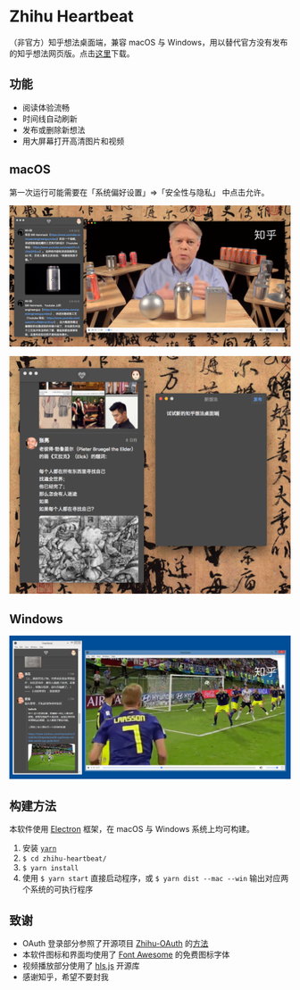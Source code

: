 # Zhihu Heartbeat

（非官方）知乎想法桌面端，兼容 macOS 与 Windows，用以替代官方没有发布的知乎想法网页版。点击[这里](https://github.com/apm1467/zhihu-heartbeat/releases/latest)下载。

## 功能

- 阅读体验流畅
- 时间线自动刷新
- 发布或删除新想法
- 用大屏幕打开高清图片和视频

## macOS

第一次运行可能需要在「系统偏好设置」=>「安全性与隐私」 中点击允许。

![](./screenshoots/mac-1.png)

![](./screenshoots/mac-2.png)

## Windows

![](./screenshoots/windows.png)

## 构建方法

本软件使用 [Electron](https://electronjs.org) 框架，在 macOS 与 Windows 系统上均可构建。

1. 安装 [`yarn`](https://yarnpkg.com/lang/en/docs/install/) 
2. `$ cd zhihu-heartbeat/`
3. `$ yarn install`
4. 使用 `$ yarn start` 直接启动程序，或 `$ yarn dist --mac --win` 输出对应两个系统的可执行程序

## 致谢

- OAuth 登录部分参照了开源项目 [Zhihu-OAuth](https://github.com/7sDream/zhihu-oauth) 的[方法](http://zhihu-oauth.readthedocs.io/zh_CN/latest/for-dev/oauth/game.html)
- 本软件图标和界面均使用了 [Font Awesome](https://fontawesome.com) 的免费图标字体
- 视频播放部分使用了 [hls.js](https://github.com/video-dev/hls.js/) 开源库
- 感谢知乎，希望不要封我
